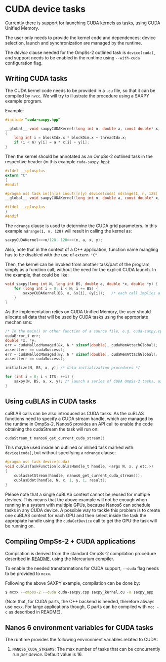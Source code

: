 # CUDA device tasks

Currently there is support for launching CUDA kernels as tasks, using
CUDA Unified Memory.

The user only needs to provide the kernel code and dependences; device selection,
launch and synchronization are managed by the runtime.

The *device* clause needed for the OmpSs-2 outlined task is `device(cuda)`, and
support needs to be enabled in the runtime using `--with-cuda` configuration flag.

## Writing CUDA tasks

The CUDA kernel code needs to be provided in a `.cu` file, so that it can be compiled by
`nvcc`. We will try to illustrate the procedure using a SAXPY example program.

Example:

```c
#include "cuda-saxpy.hpp"

__global__ void saxpyCUDAKernel(long int n, double a, const double* x, double* y)
{
	long int i = blockIdx.x * blockDim.x + threadIdx.x;
	if (i < n) y[i] = a * x[i] + y[i];
}
```

Then the kernel should be annotated as an OmpSs-2 outlined task in the respective header
(in this example `cuda-saxpy.hpp`):

```c
#ifdef __cplusplus
extern "C"
{
#endif

#pragma oss task in([n]x) inout([n]y) device(cuda) ndrange(1, n, 128)
__global__ void saxpyCUDAKernel(long int n, double a, const double* x, double* y);

#ifdef __cplusplus
}
#endif
```

The `ndrange` clause is used to determine the CUDA grid parameters. In this example
`ndrange(1, n, 128)` will result in calling the kernel as:

```c
saxpyCUDAKernel<<<n/128. 128>>>(n, a, x, y);
```

Also, note that in the context of a C++ application, function name mangling has to be disabled
with the use of `extern "C"`.

Then, the kernel can be invoked from another task/part of the program, simply as a function call,
without the need for the explicit CUDA launch. In the example, that could be like:

```c
void saxpy(long int N, long int BS, double a, double *x, double *y) {
	for (long int i = 0; i < N; i += BS) {
		saxpyCUDAKernel(BS, a, &x[i], &y[i]);	/* each call implies a new OmpSs-2 CUDA task */
	}
}
```

As the implementation relies on CUDA Unified Memory, the user should allocate all data that will
be used by CUDA tasks using the appropriate mechanisms:

```c
/* In the main() or other function of a source file, e.g. cuda-saxpy.cpp */
cudaError_t err;
double *x, *y;
err = cudaMallocManaged(&x, N * sizeof(double), cudaMemAttachGlobal);
assert(err == cudaSuccess);
err = cudaMallocManaged(&y, N * sizeof(double), cudaMemAttachGlobal);
assert(err == cudaSuccess);

initialize(N, BS, x, y); /* data initialization procedures */

for (int i = 0; i < ITS; ++i) {
	saxpy(N, BS, a, x, y); /* launch a series of CUDA OmpSs-2 tasks, as shown above */
}
```

## Using cuBLAS in CUDA tasks

cuBLAS calls can be also introduced as CUDA tasks. As the cuBLAS functions need to specify
a CUDA stream handle, which are managed by the runtime in OmpSs-2, Nanos6 provides an API
call to enable the code obtaining the cudaStream the task will run on:

```c
cudaStream_t nanos6_get_current_cuda_stream()
```

This maybe used inside an outlined or inlined task marked with `device(cuda)`, but without
specifying a `ndrange` clause:

```c
#pragma oss task device(cuda)
void cublasTaskFunction(cublasHandle_t handle, <args N, x, y etc.>)
{
	cublasSetStream(handle, nanos6_get_current_cuda_stream());
	cublasDdot(handle, N, x, 1, y, 1, result);
}
```

Please note that a single cuBLAS context cannot be reused for multiple devices.
This means that the above example will not be enough when running in a system with multiple GPUs,
because Nanos6 can schedule tasks in any CUDA device.
A possible way to tackle this problem is to create one cuBLAS context for each GPU and then
select inside the task the appropiate handle using the `cudaGetDevice` call to get the GPU the task
will be running on.

## Compiling OmpSs-2 + CUDA applications

Compilation is derived from the standard OmpSs-2 compilation procedure described in
[README](README.md), using the Mercurium compiler.

To enable the needed transformations for CUDA support, `--cuda` flag needs to be provided to
`mcxx`.

Following the above SAXPY example, compilation can be done by:

```sh
$ mcxx --ompss-2 --cuda cuda-saxpy.cpp saxpy_kernel.cu -o saxpy_app
```

(Note that, for CUDA parts, the C++ backend is needed, therefore always use `mcxx`. For large
applications though, C parts can be compiled with `mcc -c` as described in README).

## Nanos 6 environment variables for CUDA tasks

The runtime provides the following environment variables related to CUDA:

1. `NANOS6_CUDA_STREAMS`: The max number of tasks that can be concurrently run *per device*. Default value is 16.
